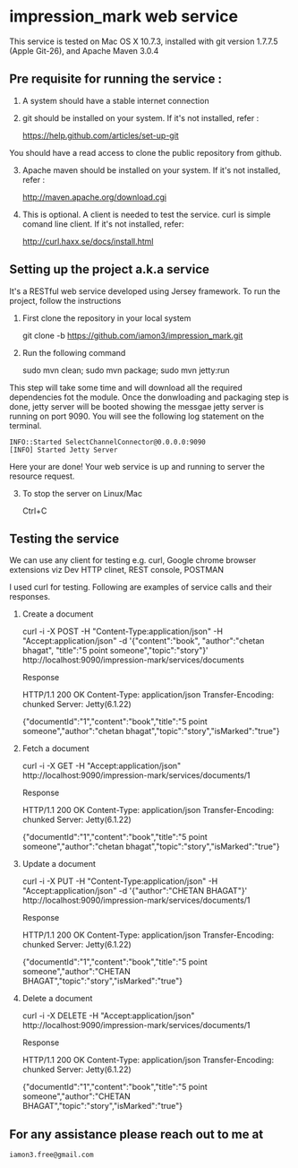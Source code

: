 impression_mark web service
===========================

This service is tested on Mac OS X 10.7.3, installed with git version 1.7.7.5 (Apple Git-26), and Apache Maven 3.0.4

Pre requisite for running the service :
---------------------------------------
1) A system should have a stable internet connection

2) git should be installed on your system. If it's not installed, refer :

    https://help.github.com/articles/set-up-git

You should have a read access to clone the public repository from github.

3) Apache maven should be installed on your system. If it's not installed, refer : 

     http://maven.apache.org/download.cgi
     
4) This is optional. A client is needed to test the service. curl is simple comand line client. If it's not installed, refer:

     http://curl.haxx.se/docs/install.html


Setting up the project a.k.a service
-------------------------------------
It's a RESTful web service developed using Jersey framework. To run the project, follow the instructions

  1) First clone the repository in your local system
    
       git clone -b https://github.com/iamon3/impression_mark.git
   
  2) Run the following command
     
       sudo mvn clean; sudo mvn package; sudo mvn jetty:run
     
This step will take some time and will download all the required dependencies fot the module. Once the donwloading 
and packaging step is done, jetty server will be booted showing the messgae jetty server is running on port 9090. You will see the following log statement on the terminal.

	INFO::Started SelectChannelConnector@0.0.0.0:9090
	[INFO] Started Jetty Server     

Here your are done! Your web service is up and running to server the resource request.

  3) To stop the server on Linux/Mac

     	Ctrl+C

Testing the service
-------------------

We can use any client for testing e.g. curl, Google chrome browser extensions viz Dev HTTP clinet, REST console, POSTMAN

I used curl for testing. Following  are examples of service calls and their responses.

1) Create a document

	curl -i -X POST -H "Content-Type:application/json" -H "Accept:application/json" -d  '{"content":"book", 		"author":"chetan bhagat", "title":"5 point someone","topic":"story"}' http://localhost:9090/impression-mark/services/documents

	Response
	
	HTTP/1.1 200 OK
	Content-Type: application/json
	Transfer-Encoding: chunked
	Server: Jetty(6.1.22)

	{"documentId":"1","content":"book","title":"5 point someone","author":"chetan bhagat","topic":"story","isMarked":"true"}


2) Fetch a document

	curl -i -X GET -H "Accept:application/json" http://localhost:9090/impression-mark/services/documents/1

	Response
	
	HTTP/1.1 200 OK
	Content-Type: application/json
	Transfer-Encoding: chunked
	Server: Jetty(6.1.22)

	{"documentId":"1","content":"book","title":"5 point someone","author":"chetan bhagat","topic":"story","isMarked":"true"}


3) Update a document

	curl -i -X PUT -H "Content-Type:application/json" -H "Accept:application/json" -d  '{"author":"CHETAN BHAGAT"}' http://localhost:9090/impression-mark/services/documents/1

	Response

	HTTP/1.1 200 OK
	Content-Type: application/json
	Transfer-Encoding: chunked
	Server: Jetty(6.1.22)

	{"documentId":"1","content":"book","title":"5 point someone","author":"CHETAN BHAGAT","topic":"story","isMarked":"true"}

4) Delete a document 

	curl -i -X DELETE -H "Accept:application/json" http://localhost:9090/impression-mark/services/documents/1

	Response

	HTTP/1.1 200 OK
	Content-Type: application/json
	Transfer-Encoding: chunked
	Server: Jetty(6.1.22)

	{"documentId":"1","content":"book","title":"5 point someone","author":"CHETAN BHAGAT","topic":"story","isMarked":"true"}


For any assistance please reach out to me at
-------------------------------------------
	iamon3.free@gmail.com
